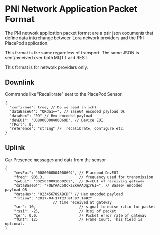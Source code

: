 
# PNI Network Application Packet Format #
The PNI network application packet format are a pair json documents that define data interchange between Lora network providers and the PNI PlacePod application.

This format is the same regardless of transport. The same JSON is sent/received over both MQTT and REST.

This format is for network providers only. 
 
## Downlink ##
Commands like "Recalibrate" sent to the PlacePod Sensor.

    {
      "confirmed": true, // Do we need an ack?
      "dataBase64": "QRda1==", // Base64 encoded payload OR
      "dataHex": "0D" // Hex encoded payload
      "devEUI": "008000000400069D", // Device EUI
      "fPort": 0, 
      "reference": "string" //  recalibrate, configure etc. 
    }

## Uplink ##
Car Presence messages and data from the sensor

	{
		"devEui": "008000000400069D", // Placepod DevEUI						
		"freq": 903.3,                // frequency used for transmission
		"gwEui": "00250C0001000262",  // DevEUI of receiving gateway
		"dataBase64": "FQEYAACoQckeZkAAAOq2r6I=", // Base64 encoded payload OR
		"dataHex": "023456789ABCDF" // Hex encoded payload
		"rxtime": "2017-04-27T23:04:07.109Z" 
					      // time received at gateway
		"snr": 10,                    // signal to noise ratio for packet
		"rssi": -25,                  // Rssi of packet 
		"per": 0.0,                   // Packet error rate of gateway
		"fCnt": 126                   // Frame Count. This field is optional.
	}
